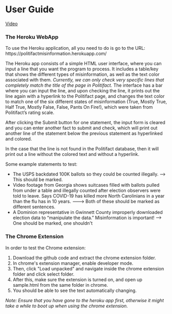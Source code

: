 <h1>User Guide</h1>

<a href="https://drive.google.com/file/d/1j7Kh-EdFQP8PtTYpD_ci0Qv74XVx7nb0/view?usp=sharing">Video</a>

<h3>The Heroku WebApp</h3>
To use the Heroku application, all you need to do is go to the URL: 
https://politifactmisinformation.herokuapp.com/

The Heroku app consists of a simple HTML user interface, where you can input a line that you want the program to process. It includes a table/key that shows the different types of misinformation, as well as the text color associated with them. <i>Currently, we can only check very specific lines that completely match the title of the page in Politifact.</i> The interface has a bar where you can input the line, and upon checking the line, it prints out the line again with a hyperlink to the Politifact page, and changes the text color to match one of the six different states of misinformation (True, Mostly True, Half True, Mostly False, False, Pants On Fire!), which were taken from Politifact’s rating scale. 

After clicking the Submit button for one statement, the input form is cleared and you can enter another fact to submit and check, which will print out another line of the statement below the previous statement as hyperlinked and colored. 

In the case that the line is not found in the Politifact database, then it will print out a line without the colored text and without a hyperlink. 

Some example statements to test:
<ul>
	<li>The USPS backdated 100K ballots so they could be counted illegally. --> This should be marked.</li>
	<li>Video footage from Georgia shows suitcases filled with ballots pulled from under a table and illegally counted after election observers were told to leave. Says COVID-19 has killed more North Carolinians in a year than the flu has in 10 years. ---> Both of these should be marked as different sentences.</li>
	<li>A Dominion representative in Gwinnett County improperly downloaded election data to “manipulate the data.” Misinformation is important! --> One should be marked, one shouldn't</li>
</ul>

<h3>The Chrome Extension</h3>
In order to test the Chrome extension:
<ol>
	<li>Download the github code and extract the chrome extension folder.</li>
	<li>In chrome's extension manager, enable developer mode.</li>
	<li>Then, click "Load unpacked" and navigate inside the chrome extension folder and click select folder.</li>
	<li>After this, make sure the extension is turned on, and open up sample.html from the same folder in chrome.</li>
	<li>You should be able to see the text automatically changing.</li>
</ol>
<i>Note: Ensure that you have gone to the heroku app first, otherwise it might take a while to boot up when using the chrome extension.</i>
